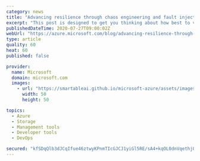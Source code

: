 ```yaml
---
category: news
title: "Advancing resilience through chaos engineering and fault injection"
excerpt: "This post is designed to get you thinking about how best to validate typical failure conditions, including examples of how we at Microsoft validate our own systems."
publishedDateTime: 2020-07-27T09:00:02Z
webUrl: "https://azure.microsoft.com/blog/advancing-resilience-through-chaos-engineering-and-fault-injection/"
type: article
quality: 60
heat: 60
published: false

provider:
  name: Microsoft
  domain: microsoft.com
  images:
    - url: "https://smartableai.github.io/microsoft-azure/assets/images/organizations/microsoft.com-50x50.jpg"
      width: 50
      height: 50

topics:
  - Azure
  - Storage
  - Management tools
  - Developer tools
  - DevOps

secured: "kfSDqQlb3dJCqIfue46ztwyKPnmTIcGJCJ1yiGl5RE/sA4+kqOL0dnVqethjQe6mbuPzEBBfvz4Pmpq4RK9HcLNeUO4Epop3SrFs4PEd1qiWT74nVHv5Msbn7vcmy5zJ9mFCuh0Ot71HQIHqoeT2rCrZ0T0ilq1b3WvtMQ9OgqOPXg73KRFk9scgWNvdN9kE2mZsp4qm5yCrk+hQ/4NYse9QK86D8CQJlXVMYglLoinRfAtnnH4f44rpwMR691ZytLYfwxES9nREC9wgSwmZmZ0MtXfAyZpiCXimInXFug2zry12MBOsR+M10v0xvUkTH4jPXq/Id1nsrWFcWYKZ+6VRAEzFecUNYUTpGysJcUo=;2aZtO0aqx71P76uQDYc8AQ=="
---
```


